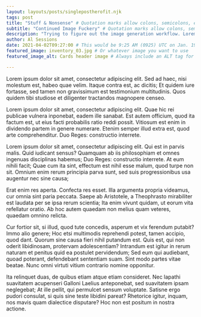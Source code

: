 ```yaml
---
layout: layouts/posts/singlepostherofit.njk
tags: post
title: "Stuff & Nonsense" # Quotation marks allow colons, semicolons, etc.
subtitle: "Continued Image Fuckery" # Quotation marks allow colons, semicolons, etc.
description: "Trying to figure out the image generation workflow. Lorem ipsum dolor sit amet, consectetur adipiscing elit. Potius ergo illa dicantur: turpe esse, viri non esse debilitari dolore, frangi, succumbere. Equidem etiam Epicurum, in physicis quidem, Democriteum puto. Duo Reges: constructio interrete." # Quotation marks allow colons, semicolons, etc.
author: Al Sessions
date: 2021-04-02T09:27:00 # This would be 9:25 AM (0925) UTC on Jan. 19, 2019
featured_image: inventory_03.jpg # Or whatever image you want to use
featured_image_alt: Cards header image # Always include an ALT tag for accessibility

---
```

Lorem ipsum dolor sit amet, consectetur adipiscing elit. Sed ad haec, nisi molestum est, habeo quae velim. Itaque contra est, ac dicitis; Et quidem iure fortasse, sed tamen non gravissimum est testimonium multitudinis. Quos quidem tibi studiose et diligenter tractandos magnopere censeo. 

Lorem ipsum dolor sit amet, consectetur adipiscing elit. Quae hic rei publicae vulnera inponebat, eadem ille sanabat. Est autem officium, quod ita factum est, ut eius facti probabilis ratio reddi possit. Vitiosum est enim in dividendo partem in genere numerare. Etenim semper illud extra est, quod arte comprehenditur. Duo Reges: constructio interrete. 

Lorem ipsum dolor sit amet, consectetur adipiscing elit. Qui est in parvis malis. Quid iudicant sensus? Quamquam ab iis philosophiam et omnes ingenuas disciplinas habemus; Duo Reges: constructio interrete. At eum nihili facit; Quae cum ita sint, effectum est nihil esse malum, quod turpe non sit. Omnium enim rerum principia parva sunt, sed suis progressionibus usa augentur nec sine causa; 

Erat enim res aperta. Confecta res esset. Illa argumenta propria videamus, cur omnia sint paria peccata. Saepe ab Aristotele, a Theophrasto mirabiliter est laudata per se ipsa rerum scientia; Ita enim vivunt quidam, ut eorum vita refellatur oratio. Ab hoc autem quaedam non melius quam veteres, quaedam omnino relicta. 

Cur fortior sit, si illud, quod tute concedis, asperum et vix ferendum putabit? Immo alio genere; Hoc etsi multimodis reprehendi potest, tamen accipio, quod dant. Quorum sine causa fieri nihil putandum est. Quis est, qui non oderit libidinosam, protervam adolescentiam? Intrandum est igitur in rerum naturam et penitus quid ea postulet pervidendum; Sed eum qui audiebant, quoad poterant, defendebant sententiam suam. Sint modo partes vitae beatae. Nunc omni virtuti vitium contrario nomine opponitur. 

Ita relinquet duas, de quibus etiam atque etiam consideret. Nec lapathi suavitatem acupenseri Galloni Laelius anteponebat, sed suavitatem ipsam neglegebat; At ille pellit, qui permulcet sensum voluptate. Satisne ergo pudori consulat, si quis sine teste libidini pareat? Rhetorice igitur, inquam, nos mavis quam dialectice disputare? Hoc non est positum in nostra actione. 















